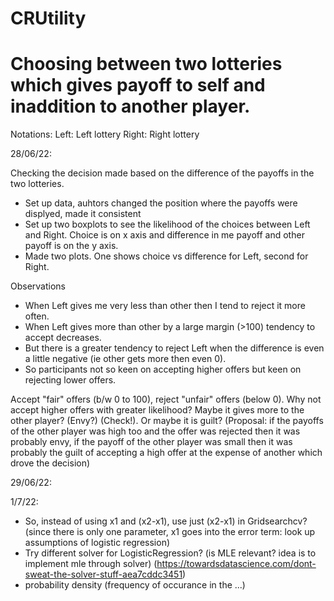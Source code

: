 # CRUtility

Choosing between two lotteries which gives payoff to self and inaddition to another player.
===
Notations:
Left: Left lottery
Right: Right lottery


28/06/22:

Checking the decision made based on the difference of the payoffs in the two lotteries.
- Set up data, auhtors changed the position where the payoffs were displyed, made it consistent
- Set up two boxplots to see the likelihood of the choices between Left and Right. Choice is on x axis and difference in me payoff and other payoff is on the y axis.
- Made two plots. One shows choice vs difference for Left, second for Right.

Observations
- When Left gives me very less than other then I tend to reject it more often.
- When Left gives more than other by a large margin (>100) tendency to accept decreases.
- But there is a greater tendency to reject Left when the difference is even a little negative (ie other gets more then even 0).
- So participants not so keen on accepting higher offers but keen on rejecting lower offers.

Accept "fair" offers (b/w 0 to 100), reject "unfair" offers (below 0). Why not accept higher offers with greater likelihood? Maybe it gives more to the other player? (Envy?) (Check!). Or maybe it is guilt? (Proposal: if the payoffs of the other player was high too and the offer was rejected then it was probably envy, if the payoff of the other player was small then it was probably the guilt of accepting a high offer at the expense of another which drove the decision)


29/06/22:


1/7/22:
- So, instead of using x1 and (x2-x1), use just (x2-x1) in Gridsearchcv? (since there is only one parameter, x1 goes into the error term: look up assumptions of logistic regression)
- Try different solver for LogisticRegression? (is MLE relevant? idea is to implement mle through solver) (https://towardsdatascience.com/dont-sweat-the-solver-stuff-aea7cddc3451)
- probability density (frequency of occurance in the ...)
